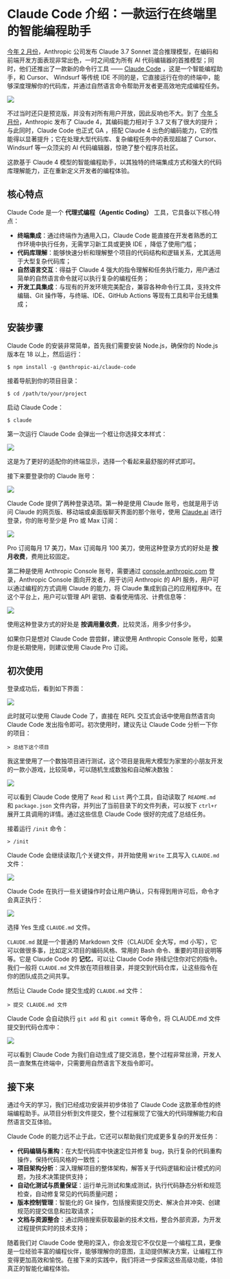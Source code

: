 # Claude Code 介绍：一款运行在终端里的智能编程助手

[今年 2 月份](https://www.anthropic.com/news/claude-3-7-sonnet)，Anthropic 公司发布 Claude 3.7 Sonnet 混合推理模型，在编码和前端开发方面表现非常出色，一时之间成为所有 AI 代码编辑器的首推模型；同时，他们还推出了一款新的命令行工具 —— [Claude Code](https://www.anthropic.com/claude-code) ，这是一个智能编程助手，和 Cursor、 Windsurf 等传统 IDE 不同的是，它直接运行在你的终端中，能够深度理解你的代码库，并通过自然语言命令帮助开发者更高效地完成编程任务。

![](./images/claude-code-home.png)

不过当时还只是预览版，并没有对所有用户开放，因此反响也不大。到了 [今年 5 月份](https://www.anthropic.com/news/claude-4)，Anthropic 发布了 Claude 4，其编码能力相对于 3.7 又有了很大的提升；与此同时，Claude Code 也正式 GA ，搭配 Claude 4 出色的编码能力，它的性能得以显著提升；它在处理大型代码库、复杂编程任务中的表现超越了 Cursor、 Windsurf 等一众顶尖的 AI 代码编辑器，惊艳了整个程序员社区。

这款基于 Claude 4 模型的智能编程助手，以其独特的终端集成方式和强大的代码库理解能力，正在重新定义开发者的编程体验。

## 核心特点

Claude Code 是一个 **代理式编程（Agentic Coding）** 工具，它具备以下核心特点：

* **终端集成**：通过终端作为通用入口，Claude Code 能直接在开发者熟悉的工作环境中执行任务，无需学习新工具或更换 IDE ，降低了使用门槛；
* **代码库理解**：能够快速分析和理解整个项目的代码结构和逻辑关系，尤其适用于大型复杂代码库；
* **自然语言交互**：得益于 Claude 4 强大的指令理解和任务执行能力，用户通过简单的自然语言命令就可以执行复杂的编程任务；
* **开发工具集成**：与现有的开发环境完美配合，兼容各种命令行工具，支持文件编辑、Git 操作等，与终端、IDE、GitHub Actions 等现有工具和平台无缝集成；

## 安装步骤

Claude Code 的安装非常简单，首先我们需要安装 Node.js，确保你的 Node.js 版本在 18 以上，然后运行：

```
$ npm install -g @anthropic-ai/claude-code
```

接着导航到你的项目目录：

```
$ cd /path/to/your/project
```

启动 Claude Code：

```
$ claude
```

第一次运行 Claude Code 会弹出一个框让你选择文本样式：

![](./images/claude-code-theme.png)

这是为了更好的适配你的终端显示，选择一个看起来最舒服的样式即可。

接下来要登录你的 Claude 账号：

![](./images/claude-code-login.png)

Claude Code 提供了两种登录选项。第一种是使用 Claude 账号，也就是用于访问 Claude 的网页版、移动端或桌面版聊天界面的那个账号，使用 [Claude.ai](https://claude.ai/) 进行登录，你的账号至少是 Pro 或 Max 订阅：

![](./images/claude-plan.png)

Pro 订阅每月 17 美刀，Max 订阅每月 100 美刀，使用这种登录方式的好处是 **按月收费**，费用比较固定。

第二种是使用 Anthropic Console 账号，需要通过 [console.anthropic.com](https://console.anthropic.com) 登录，Anthropic Console 面向开发者，用于访问 Anthropic 的 API 服务，用户可以通过编程的方式调用 Claude 的能力，将 Claude 集成到自己的应用程序中。在这个平台上，用户可以管理 API 密钥、查看使用情况、计费信息等：

![](./images/anthropic-console.png)

使用这种登录方式的好处是 **按调用量收费**，比较灵活，用多少付多少。

如果你只是想对 Claude Code 尝尝鲜，建议使用 Anthropic Console 账号，如果你是长期使用，则建议使用 Claude Pro 订阅。

## 初次使用

登录成功后，看到如下界面：

![](./images/claude-code-getting-started.png)

此时就可以使用 Claude Code 了，直接在 REPL 交互式会话中使用自然语言向 Claude Code 发出指令即可。初次使用时，建议先让 Claude Code 分析一下你的项目：

```
> 总结下这个项目
```

我这里使用了一个数独项目进行测试，这个项目是我用大模型为家里的小朋友开发的一款小游戏，比较简单，可以随机生成数独和自动解决数独：

![](./images/claude-code-summarize.png)

可以看到 Claude Code 使用了 `Read` 和 `List` 两个工具，自动读取了 `README.md` 和 `package.json` 文件内容，并列出了当前目录下的文件列表，可以按下 `ctrl+r` 展开工具调用的详情。通过这些信息 Claude Code 很好的完成了总结任务。

接着运行 `/init` 命令：

```
> /init
```

Claude Code 会继续读取几个关键文件，并开始使用 `Write` 工具写入 `CLAUDE.md` 文件：

![](./images/claude-code-init.png)

Claude Code 在执行一些关键操作时会让用户确认，只有得到用许可后，命令才会真正执行：

![](./images/claude-code-claude-md.png)

选择 Yes 生成 `CLAUDE.md` 文件。

`CLAUDE.md` 就是一个普通的 Markdown 文件（CLAUDE 全大写，md 小写），它可以做很多事，比如定义项目的编码风格、常用的 Bash 命令、重要的项目说明等等。它是 Claude Code 的 **记忆**，可以让 Claude Code 持续记住你对它的指令。我们一般将 `CLAUDE.md` 文件放在项目根目录，并提交到代码仓库，让这些指令在你的团队成员之间共享。

然后让 Claude Code 提交生成的 `CLAUDE.md` 文件：

```
> 提交 CLAUDE.md 文件
```

Claude Code 会自动执行 `git add` 和 `git commit` 等命令，将 CLAUDE.md 文件提交到代码仓库中：

![](./images/claude-code-commit.png)

可以看到 Claude Code 为我们自动生成了提交消息，整个过程非常丝滑，开发人员一直聚焦在终端中，只需要用自然语言下发指令即可。

## 接下来

通过今天的学习，我们已经成功安装并初步体验了 Claude Code 这款革命性的终端编程助手。从项目分析到文件提交，整个过程展现了它强大的代码理解能力和自然语言交互体验。

Claude Code 的能力远不止于此，它还可以帮助我们完成更多复杂的开发任务：

* **代码编辑与重构**：在大型代码库中快速定位并修复 bug，执行复杂的代码重构操作，保持代码风格的一致性；
* **项目架构分析**：深入理解项目的整体架构，解答关于代码逻辑和设计模式的问题，为技术决策提供支持；
* **自动化测试与质量保证**：运行单元测试和集成测试，执行代码静态分析和规范检查，自动修复常见的代码质量问题；
* **版本控制管理**：智能化的 Git 操作，包括搜索提交历史、解决合并冲突、创建规范的提交信息和拉取请求；
* **文档与资源整合**：通过网络搜索获取最新的技术文档，整合外部资源，为开发过程提供实时的技术支持；

随着我们对 Claude Code 使用的深入，你会发现它不仅仅是一个编程工具，更像是一位经验丰富的编程伙伴，能够理解你的意图，主动提供解决方案，让编程工作变得更加高效和愉悦。在接下来的实践中，我们将进一步探索这些高级功能，体验真正的智能化编程体验。
